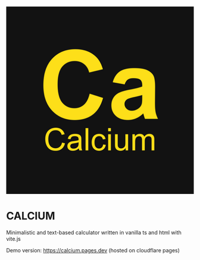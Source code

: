 ![](/images/icon-512x512.png)
# CALCIUM

Minimalistic and text-based calculator written in vanilla ts and html with vite.js 

Demo version: https://calcium.pages.dev (hosted on cloudflare pages)
